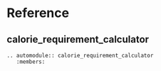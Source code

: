 # Reference

## calorie_requirement_calculator

```{eval-rst}
.. automodule:: calorie_requirement_calculator
   :members:
```
